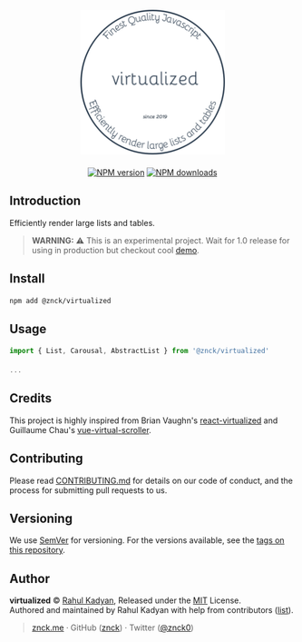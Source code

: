 <div class="text-xs-center" align="center" style="margin: 20px">
  <img src="./logo.png" height="255" alt="virtualized">
</div>

<div class="text-xs-center" align="center">

[![NPM version](https://img.shields.io/npm/v/virtualized.svg?style=flat)](https://npmjs.com/package/@znck/virtualized)
[![NPM downloads](https://img.shields.io/npm/dm/@znck/virtualized.svg?style=flat)](https://npmjs.com/package/virtualized)

</div>

## Introduction

Efficiently render large lists and tables.

> **WARNING:** ⚠️ This is an experimental project. Wait for 1.0 release for using in production but checkout cool [demo](https://virtualized.surge.sh).

## Install

```bash
npm add @znck/virtualized
```

## Usage

```js
import { List, Carousal, AbstractList } from '@znck/virtualized'

...
```

## Credits

This project is highly inspired from Brian Vaughn's [react-virtualized](https://github.com/bvaughn/react-virtualized) and Guillaume Chau's [vue-virtual-scroller](https://github.com/akryum/vue-virtual-scroller).

## Contributing

Please read [CONTRIBUTING.md](CONTRIBUTING.md) for details on our code of conduct, and the process for submitting pull requests to us.

## Versioning

We use [SemVer](http://semver.org/) for versioning. For the versions available, see the [tags on this repository](https://github.com/znck/prop-types/releases).

## Author

**virtualized** © [Rahul Kadyan](https://github.com/znck), Released under the [MIT](./LICENSE) License.<br>
Authored and maintained by Rahul Kadyan with help from contributors ([list](https://github.com/znck/virtualized/contributors)).

> [znck.me](https://znck.me) · GitHub ([znck](https://github.com/znck)) · Twitter ([@znck0](https://twitter.com/@znck0))
